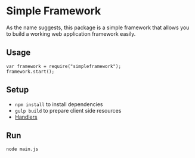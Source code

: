 # Simple Framework
As the name suggests, this package is a simple framework that allows you to build a working web application framework easily.

## Usage
```
var framework = require("simpleframework");
framework.start();
```


## Setup
- `npm install` to install dependencies
- `gulp build` to prepare client side resources
- [Handlers](pages/README.md)
## Run
`node main.js`

